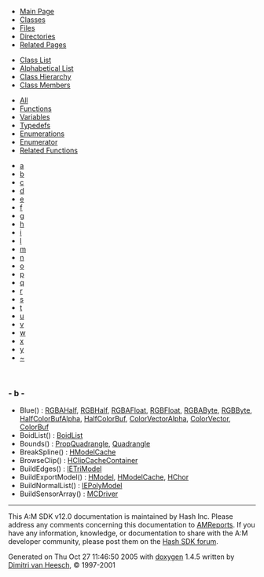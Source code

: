 <div class="tabs">

- [Main Page](index.md)
- <span id="current">[Classes](annotated.md)</span>
- [Files](files.md)
- [Directories](dirs.md)
- [Related Pages](pages.md)

</div>

<div class="tabs">

- [Class List](annotated.md)
- [Alphabetical List](classes.md)
- [Class Hierarchy](hierarchy.md)
- <span id="current">[Class Members](functions.md)</span>

</div>

<div class="tabs">

- [All](functions.md)
- <span id="current">[Functions](functions_func.md)</span>
- [Variables](functions_vars.md)
- [Typedefs](functions_type.md)
- [Enumerations](functions_enum.md)
- [Enumerator](functions_eval.md)
- [Related Functions](functions_rela.md)

</div>

<div class="tabs">

- [a](functions_func.md#index_a)
- <span id="current">[b](functions_func_0x62.md#index_b)</span>
- [c](functions_func_0x63.md#index_c)
- [d](functions_func_0x64.md#index_d)
- [e](functions_func_0x65.md#index_e)
- [f](functions_func_0x66.md#index_f)
- [g](functions_func_0x67.md#index_g)
- [h](functions_func_0x68.md#index_h)
- [i](functions_func_0x69.md#index_i)
- [l](functions_func_0x6c.md#index_l)
- [m](functions_func_0x6d.md#index_m)
- [n](functions_func_0x6e.md#index_n)
- [o](functions_func_0x6f.md#index_o)
- [p](functions_func_0x70.md#index_p)
- [q](functions_func_0x71.md#index_q)
- [r](functions_func_0x72.md#index_r)
- [s](functions_func_0x73.md#index_s)
- [t](functions_func_0x74.md#index_t)
- [u](functions_func_0x75.md#index_u)
- [v](functions_func_0x76.md#index_v)
- [w](functions_func_0x77.md#index_w)
- [x](functions_func_0x78.md#index_x)
- [y](functions_func_0x79.md#index_y)
- [~](functions_func_0x7e.md#index_~)

</div>

 

### <span id="index_b" class="anchor">- b -</span>

- Blue() : <a href="classRGBAHalf.md#e3b99a5fe15a4330fd055c8b157ee12f" class="el">RGBAHalf</a>, <a href="classRGBHalf.md#e3b99a5fe15a4330fd055c8b157ee12f" class="el">RGBHalf</a>, <a href="classRGBAFloat.md#e3b99a5fe15a4330fd055c8b157ee12f" class="el">RGBAFloat</a>, <a href="classRGBFloat.md#e3b99a5fe15a4330fd055c8b157ee12f" class="el">RGBFloat</a>, <a href="classRGBAByte.md#e3b99a5fe15a4330fd055c8b157ee12f" class="el">RGBAByte</a>, <a href="classRGBByte.md#e3b99a5fe15a4330fd055c8b157ee12f" class="el">RGBByte</a>, <a href="classHalfColorBufAlpha.md#e3b99a5fe15a4330fd055c8b157ee12f" class="el">HalfColorBufAlpha</a>, <a href="classHalfColorBuf.md#e3b99a5fe15a4330fd055c8b157ee12f" class="el">HalfColorBuf</a>, <a href="classColorVectorAlpha.md#e3b99a5fe15a4330fd055c8b157ee12f" class="el">ColorVectorAlpha</a>, <a href="classColorVector.md#e3b99a5fe15a4330fd055c8b157ee12f" class="el">ColorVector</a>, <a href="classColorBuf.md#e3b99a5fe15a4330fd055c8b157ee12f" class="el">ColorBuf</a>
- BoidList() : <a href="classBoidList.md#06cc2f8f87c3442128d0eec4a7634b79" class="el">BoidList</a>
- Bounds() : <a href="classPropQuadrangle.md#97d88b5708e3a7dbd73f5ce6f9bea734" class="el">PropQuadrangle</a>, <a href="classQuadrangle.md#e82c9ad9c6c30984991b4221097e194d" class="el">Quadrangle</a>
- BreakSpline() : <a href="classHModelCache.md#81689c896bfdda6a29b2ca764db49ee2" class="el">HModelCache</a>
- BrowseClip() : <a href="classHClipCacheContainer.md#8d9bacf0e3345e79429275c3094c3790" class="el">HClipCacheContainer</a>
- BuildEdges() : <a href="classIETriModel.md#053ca74957dc32b73fac28c350ef6839" class="el">IETriModel</a>
- BuildExportModel() : <a href="classHModel.md#46d33bed7bc60c0a1e768dd905980e99" class="el">HModel</a>, <a href="classHModelCache.md#884009ddaf9a12edc15dc05801123d73" class="el">HModelCache</a>, <a href="classHChor.md#cdf4ac8b0704945ce6fc5d2290299ccb" class="el">HChor</a>
- BuildNormalList() : <a href="classIEPolyModel.md#3e09e4e37d71bb7f9642f9cdf3993857" class="el">IEPolyModel</a>
- BuildSensorArray() : <a href="classMCDriver.md#b8c52e0dfd0467fe869435f3c55d570b" class="el">MCDriver</a>

------------------------------------------------------------------------

<span class="small">This A:M SDK v12.0 documentation is maintained by Hash Inc. Please address any comments concerning this documentation to [AMReports](http://www.hash.com/reports). If you have any information, knowledge, or documentation to share with the A:M developer community, please post them on the [Hash SDK forum](http://www.hash.com/forums/index.php?showforum=11).</span>

Generated on Thu Oct 27 11:46:50 2005 with [<span class="image placeholder" original-image-src="doxygen.png" original-image-title="" height="45" width="100" align="middle" border="0">doxygen</span>](http://www.doxygen.org/index.html) 1.4.5 written by [Dimitri van Heesch](mailto:dimitri@stack.nl), © 1997-2001
